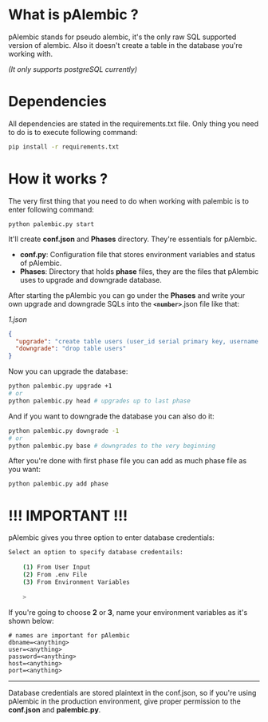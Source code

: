 # What is pAlembic ?

pAlembic stands for pseudo alembic, it's the only raw SQL supported version of alembic. Also it doesn't create a table in the database you're working with.

*(It only supports postgreSQL currently)*

# Dependencies

All dependencies are stated in the requirements.txt file. Only thing you need to do is to execute following command:

```bash
pip install -r requirements.txt
```

# How it works ?

The very first thing that you need to do when working with palembic is to enter following command:

```
python palembic.py start
```

It'll create **conf.json** and **Phases** directory. They're essentials for pAlembic.

- **conf.py**: Configuration file that stores environment variables and status of pAlembic.
- **Phases**: Directory that holds **phase** files, they are the files that pAlembic uses to upgrade and downgrade database.

After starting the pAlembic you can go under the **Phases** and write your own upgrade and downgrade SQLs into the **``<number>``**.json file like that:

*1.json*
```json
{
  "upgrade": "create table users (user_id serial primary key, username varchar(50))",
  "downgrade": "drop table users"
}
```

Now you can upgrade the database:

```bash
python palembic.py upgrade +1
# or
python palembic.py head # upgrades up to last phase
```

And if you want to downgrade the database you can also do it:

```bash
python palembic.py downgrade -1
# or
python palembic.py base # downgrades to the very beginning
```

After you're done with first phase file you can add as much phase file as you want:

```
python palembic.py add phase
```

# !!! IMPORTANT !!!

pAlembic gives you three option to enter database credentials:

```bash
Select an option to specify database credentails: 
    
    (1) From User Input
    (2) From .env File
    (3) From Environment Variables
    
    > 
```

If you're going to choose **2** or **3**, name your environment variables as it's shown below:

```.env
# names are important for pAlembic
dbname=<anything>
user=<anything>
password=<anything>
host=<anything>
port=<anything>
```

---

Database credentials are stored plaintext in the conf.json, so if you're using pAlembic in the production environment, give proper permission to the **conf.json** and **palembic.py**.